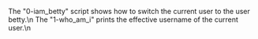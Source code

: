 The "0-iam_betty" script shows how to switch the current user to the user betty.\n
The "1-who_am_i" prints the effective username of the current user.\n

